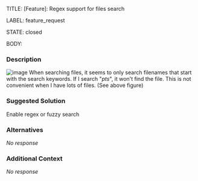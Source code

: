TITLE:
[Feature]: Regex support for files search

LABEL:
feature_request

STATE:
closed

BODY:
### Description

![image](https://user-images.githubusercontent.com/40518028/231648851-6c32060e-0efb-454d-b55e-708f916fa5c2.png)
When searching files, it seems to only search filenames that start with the search keywords. If I search "*pts*", it won't find the file. This is not convenient when I have lots of files. (See above figure)

### Suggested Solution

Enable regex or fuzzy search 

### Alternatives

_No response_

### Additional Context

_No response_

